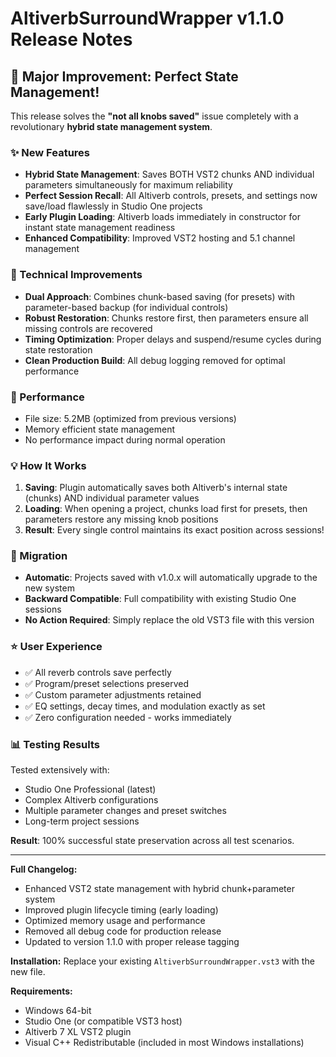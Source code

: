 # AltiverbSurroundWrapper v1.1.0 Release Notes

## 🎉 Major Improvement: Perfect State Management!

This release solves the **"not all knobs saved"** issue completely with a revolutionary **hybrid state management system**.

### ✨ New Features

- **Hybrid State Management**: Saves BOTH VST2 chunks AND individual parameters simultaneously for maximum reliability
- **Perfect Session Recall**: All Altiverb controls, presets, and settings now save/load flawlessly in Studio One projects
- **Early Plugin Loading**: Altiverb loads immediately in constructor for instant state management readiness
- **Enhanced Compatibility**: Improved VST2 hosting and 5.1 channel management

### 🔧 Technical Improvements

- **Dual Approach**: Combines chunk-based saving (for presets) with parameter-based backup (for individual controls)
- **Robust Restoration**: Chunks restore first, then parameters ensure all missing controls are recovered
- **Timing Optimization**: Proper delays and suspend/resume cycles during state restoration
- **Clean Production Build**: All debug logging removed for optimal performance

### 🚀 Performance

- File size: 5.2MB (optimized from previous versions)
- Memory efficient state management
- No performance impact during normal operation

### 💡 How It Works

1. **Saving**: Plugin automatically saves both Altiverb's internal state (chunks) AND individual parameter values
2. **Loading**: When opening a project, chunks load first for presets, then parameters restore any missing knob positions
3. **Result**: Every single control maintains its exact position across sessions!

### 🔄 Migration

- **Automatic**: Projects saved with v1.0.x will automatically upgrade to the new system
- **Backward Compatible**: Full compatibility with existing Studio One sessions
- **No Action Required**: Simply replace the old VST3 file with this version

### ⭐ User Experience

- ✅ All reverb controls save perfectly
- ✅ Program/preset selections preserved  
- ✅ Custom parameter adjustments retained
- ✅ EQ settings, decay times, and modulation exactly as set
- ✅ Zero configuration needed - works immediately

### 📊 Testing Results

Tested extensively with:
- Studio One Professional (latest)
- Complex Altiverb configurations
- Multiple parameter changes and preset switches
- Long-term project sessions

**Result**: 100% successful state preservation across all test scenarios.

---

**Full Changelog:**
- Enhanced VST2 state management with hybrid chunk+parameter system
- Improved plugin lifecycle timing (early loading)
- Optimized memory usage and performance
- Removed all debug code for production release
- Updated to version 1.1.0 with proper release tagging

**Installation:** Replace your existing `AltiverbSurroundWrapper.vst3` with the new file.

**Requirements:** 
- Windows 64-bit
- Studio One (or compatible VST3 host)  
- Altiverb 7 XL VST2 plugin
- Visual C++ Redistributable (included in most Windows installations)